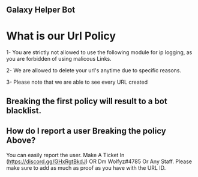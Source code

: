 ## Galaxy Helper Bot
# What is our Url Policy

1- You are strictly not allowed to use the following module for ip logging, as you are forbidden of using malicous Links.

2- We are allowed to delete your url's anytime due to specific reasons.

3- Please note that we are able to see every URL created

## Breaking the first policy will result to a bot blacklist.


## How do I report a user Breaking the policy Above?

You can easily report the user. Make A Ticket In (https://discord.gg/GHxRgtBkdJ) OR Dm Wolfyz#4785 Or Any Staff. Please make sure to add as much as proof as you have with the URL ID.
